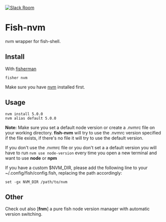 [![Slack Room][slack-badge]][slack-link]

# Fish-nvm

nvm wrapper for fish-shell.

## Install

With [fisherman]

```
fisher nvm
```

Make sure you have [nvm] installed first.

## Usage

```fish
nvm install 5.0.0
nvm alias default 5.0.0
```

**Note:**
Make sure you set a default node version or create a .nvmrc file on your working directory.
**fish-nvm** will try to use the .nvmrc version specified if the file exists, if there's no file it will try to use the default version.

If you don't use the .nvmrc file or you don't set a a default version you will have to run `nvm use node-version` every time you open a new terminal and want to use **node** or **npm**

If you have a custom $NVM_DIR, please add the following line to your ~/.config/fish/config.fish, replacing the path accordingly:

```fish
set -gx NVM_DIR /path/to/nvm
```

## Other

Check out also [**fnm**] a pure fish node version manager with automatic version switching.

[slack-link]: https://fisherman-wharf.herokuapp.com
[slack-badge]: https://fisherman-wharf.herokuapp.com/badge.svg
[fisherman]: https://github.com/fisherman/fisherman
[nvm]: https://github.com/creationix/nvm
[fnm]: https://github.com/fisherman/fnm
